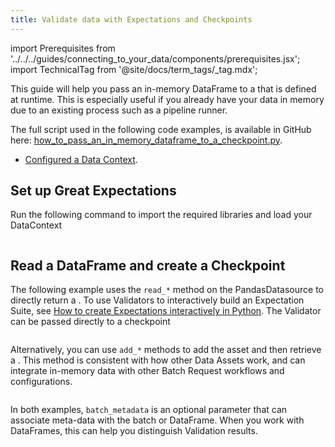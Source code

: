```yaml
---
title: Validate data with Expectations and Checkpoints
---
```


import Prerequisites from '../../../guides/connecting_to_your_data/components/prerequisites.jsx';
import TechnicalTag from '@site/docs/term_tags/_tag.mdx';

This guide will help you pass an in-memory DataFrame to a <TechnicalTag tag="checkpoint" text="Checkpoint" /> that is defined at runtime. This is especially useful if you already have your data in memory due to an existing process such as a pipeline runner.

The full script used in the following code examples, is available in GitHub here: [how_to_pass_an_in_memory_dataframe_to_a_checkpoint.py](https://github.com/great-expectations/great_expectations/tree/develop/tests/integration/docusaurus/validation/checkpoints/how_to_pass_an_in_memory_dataframe_to_a_checkpoint.py).

<Prerequisites>

- [Configured a Data Context](/docs/guides/setup/configuring_data_contexts/instantiating_data_contexts/how_to_quickly_instantiate_a_data_context).

</Prerequisites>

## Set up Great Expectations

Run the following command to import the required libraries and load your DataContext

```python name="tests/integration/docusaurus/validation/checkpoints/how_to_pass_an_in_memory_dataframe_to_a_checkpoint.py setup"
```

## Read a DataFrame and create a Checkpoint

The following example uses the `read_*` method on the PandasDatasource to directly return a <TechnicalTag tag="validator" text="Validator" />. To use Validators to interactively build an Expectation Suite, see [How to create Expectations interactively in Python](/docs/guides/expectations/how_to_create_and_edit_expectations_with_instant_feedback_from_a_sample_batch_of_data).
The Validator can be passed directly to a checkpoint

```python name="tests/integration/docusaurus/validation/checkpoints/how_to_pass_an_in_memory_dataframe_to_a_checkpoint.py read_dataframe"
```

Alternatively, you can use `add_*` methods to add the asset and then retrieve a <TechnicalTag tag="batch_request" text="Batch Request" />. This method is consistent with how other Data Assets work, and can integrate in-memory data with other Batch Request workflows and configurations.

```python name="tests/integration/docusaurus/validation/checkpoints/how_to_pass_an_in_memory_dataframe_to_a_checkpoint.py add_dataframe"
```

In both examples, `batch_metadata` is an optional parameter that can associate meta-data with the batch or DataFrame. When you work with DataFrames, this can help you distinguish Validation results.
